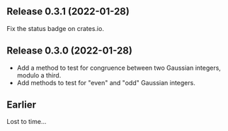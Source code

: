 ## Release 0.3.1 (2022-01-28)

Fix the status badge on crates.io.

## Release 0.3.0 (2022-01-28)

- Add a method to test for congruence between two Gaussian integers, modulo a third.
- Add methods to test for "even" and "odd" Gaussian integers.

## Earlier

Lost to time...
